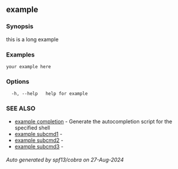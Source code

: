 ## example



### Synopsis

this is a long example

### Examples

```
your example here
```

### Options

```
  -h, --help   help for example
```

### SEE ALSO

* [example completion](completion/completion.md)	 - Generate the autocompletion script for the specified shell
* [example subcmd1](subcmd1/subcmd1.md)	 - 
* [example subcmd2](subcmd2/subcmd2.md)	 - 
* [example subcmd3](subcmd3/subcmd3.md)	 - 

###### Auto generated by spf13/cobra on 27-Aug-2024
